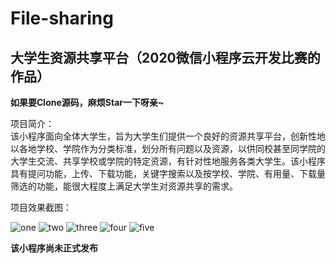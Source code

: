 # File-sharing
## 大学生资源共享平台（2020微信小程序云开发比赛的作品）  
  
**如果要Clone源码，麻烦Star一下呀亲~**

项目简介：  
该小程序面向全体大学生，旨为大学生们提供一个良好的资源共享平台，创新性地以各地学校、学院作为分类标准，划分所有问题以及资源，以供同校甚至同学院的大学生交流、共享学校或学院的特定资源，有针对性地服务各类大学生。该小程序具有提问功能，上传、下载功能，关键字搜索以及按学校、学院、有用量、下载量筛选的功能，能很大程度上满足大学生对资源共享的需求。  
  
项目效果截图：
  
![one](https://github.com/mushroomCerys/File-sharing/Picture/1.jpg)
![two](https://github.com/mushroomCerys/File-sharing/Picture/2.jpg)
![three](https://github.com/mushroomCerys/File-sharing/Picture/3.jpg)
![four](https://github.com/mushroomCerys/File-sharing/Picture/4.jpg)
![five](https://github.com/mushroomCerys/File-sharing/Picture/5.jpg)  
  
**该小程序尚未正式发布**

